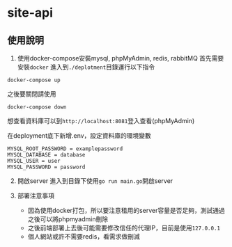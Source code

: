 # site-api
## 使用說明
1. 使用docker-compose安裝mysql, phpMyAdmin, redis, rabbitMQ
首先需要安裝`docker`
進入到`./deplotment`目錄運行以下指令
```
docker-compose up
```
之後要關閉請使用
```
docker-compose down
```
想查看資料庫可以到`http://localhost:8081`登入查看(phpMyAdmin)

在deployment底下新增.env，設定資料庫的環境變數
```
MYSQL_ROOT_PASSWORD = examplepassword
MYSQL_DATABASE = database
MYSQL_USER = user
MYSQL_PASSWORD = password
```

2. 開啟server
進入到目錄下使用`go run main.go`開啟server

3. 部署注意事項
    - 因為使用docker打包，所以要注意租用的server容量是否足夠，測試通過之後可以將phpmyadmin刪除
    - 之後前端部署上去後可能需要修改信任的代理IP，目前是使用`127.0.0.1`
    - 個人網站或許不需要redis，看需求做刪減